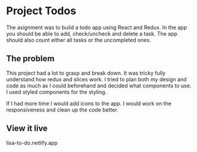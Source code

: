 # Project Todos

The asignment was to build a todo app using React and Redux.
In the app you should be able to add, check/uncheck and delete a task. The app should also count either all tasks or the uncompleted ones.

## The problem

This project had a lot to grasp and break down. It was tricky fully understand how redux and slices work. I tried to plan both my design and code as much as I could beforehand and decided what components to use. I used styled components for the styling. 

If I had more time I would add icons to the app. I would work on the responsiveness and clean up the code better. 

## View it live

lisa-to-do.netlify.app
